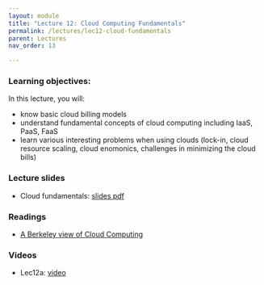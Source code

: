 ```yaml
---
layout: module
title: "Lecture 12: Cloud Computing Fundamentals"
permalink: /lectures/lec12-cloud-fundamentals
parent: Lectures
nav_order: 13

---
```


### Learning objectives:
In this lecture, you will:

* know basic cloud billing models
* understand fundamental concepts of cloud computing including IaaS, PaaS, FaaS
* learn various interesting problems when using clouds (lock-in, cloud resource scaling, cloud enomonics, challenges in minimizing the cloud bills)


### Lecture slides

* Cloud fundamentals: [slides pdf](/cs4740-fall24/assets/docs/lec12-cloud-fundamentals.pdf)


### Readings

* [A Berkeley view of Cloud Computing](https://www2.eecs.berkeley.edu/Pubs/TechRpts/2009/EECS-2009-28.pdf)


### Videos

* Lec12a: [video](https://edstem.org/us/courses/65103/discussion/5601072)


